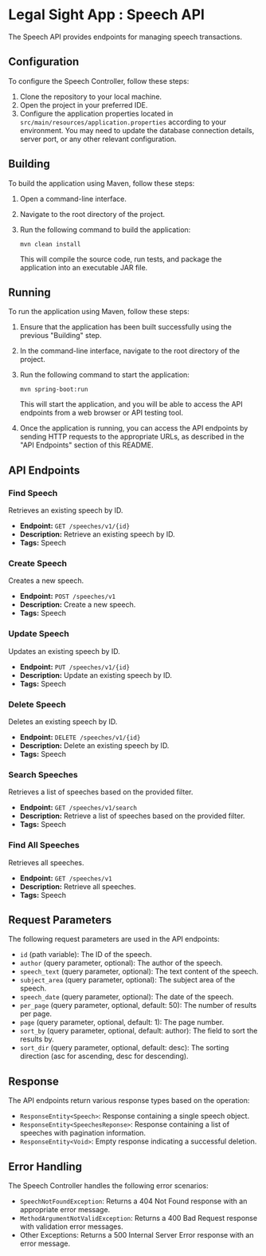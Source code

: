 # Legal Sight App : Speech API

The Speech API provides endpoints for managing speech transactions.

## Configuration

To configure the Speech Controller, follow these steps:

1. Clone the repository to your local machine.
2. Open the project in your preferred IDE.
3. Configure the application properties located in `src/main/resources/application.properties` according to your
   environment. You may need to update the database connection details, server port, or any other relevant
   configuration.

## Building

To build the application using Maven, follow these steps:

1. Open a command-line interface.
2. Navigate to the root directory of the project.
3. Run the following command to build the application:

   ```shell
   mvn clean install
   ```

   This will compile the source code, run tests, and package the application into an executable JAR file.

## Running

To run the application using Maven, follow these steps:

1. Ensure that the application has been built successfully using the previous "Building" step.
2. In the command-line interface, navigate to the root directory of the project.
3. Run the following command to start the application:

   ```shell
   mvn spring-boot:run
   ```

   This will start the application, and you will be able to access the API endpoints from a web browser or API testing
   tool.

4. Once the application is running, you can access the API endpoints by sending HTTP requests to the appropriate URLs,
   as described in the "API Endpoints" section of this README.

## API Endpoints

### Find Speech

Retrieves an existing speech by ID.

- **Endpoint:** `GET /speeches/v1/{id}`
- **Description:** Retrieve an existing speech by ID.
- **Tags:** Speech

### Create Speech

Creates a new speech.

- **Endpoint:** `POST /speeches/v1`
- **Description:** Create a new speech.
- **Tags:** Speech

### Update Speech

Updates an existing speech by ID.

- **Endpoint:** `PUT /speeches/v1/{id}`
- **Description:** Update an existing speech by ID.
- **Tags:** Speech

### Delete Speech

Deletes an existing speech by ID.

- **Endpoint:** `DELETE /speeches/v1/{id}`
- **Description:** Delete an existing speech by ID.
- **Tags:** Speech

### Search Speeches

Retrieves a list of speeches based on the provided filter.

- **Endpoint:** `GET /speeches/v1/search`
- **Description:** Retrieve a list of speeches based on the provided filter.
- **Tags:** Speech

### Find All Speeches

Retrieves all speeches.

- **Endpoint:** `GET /speeches/v1`
- **Description:** Retrieve all speeches.
- **Tags:** Speech

## Request Parameters

The following request parameters are used in the API endpoints:

- `id` (path variable): The ID of the speech.
- `author` (query parameter, optional): The author of the speech.
- `speech_text` (query parameter, optional): The text content of the speech.
- `subject_area` (query parameter, optional): The subject area of the speech.
- `speech_date` (query parameter, optional): The date of the speech.
- `per_page` (query parameter, optional, default: 50): The number of results per page.
- `page` (query parameter, optional, default: 1): The page number.
- `sort_by` (query parameter, optional, default: author): The field to sort the results by.
- `sort_dir` (query parameter, optional, default: desc): The sorting direction (asc for ascending, desc for descending).

## Response

The API endpoints return various response types based on the operation:

- `ResponseEntity<Speech>`: Response containing a single speech object.
- `ResponseEntity<SpeechesReponse>`: Response containing a list of speeches with pagination information.
- `ResponseEntity<Void>`: Empty response indicating a successful deletion.

## Error Handling

The Speech Controller handles the following error scenarios:

- `SpeechNotFoundException`: Returns a 404 Not Found response with an appropriate error message.
- `MethodArgumentNotValidException`: Returns a 400 Bad Request response with validation error messages.
- Other Exceptions: Returns a 500 Internal Server Error response with an error message.